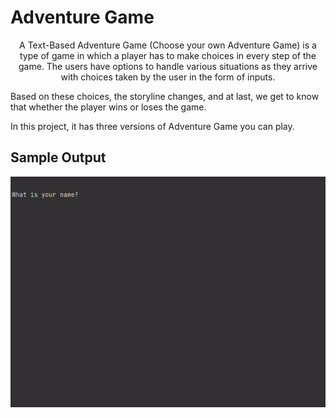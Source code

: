 # Adventure Game

<p align="center">A Text-Based Adventure Game (Choose your own Adventure Game) is a type of game in which a player has to make choices in every step of the game. The users have options to handle various situations as they arrive with choices taken by the user in the form of inputs.

Based on these choices, the storyline changes, and at last, we get to know that whether the player wins or loses the game.


In this project, it has three versions of Adventure Game you can play. </p>

## Sample Output 
<p align="center">
  <img src="https://github.com/christine-lehmann/Python-Mini-Projects/blob/main/images/Adventure%20Game%20v1.gif?raw=true">
</p>

